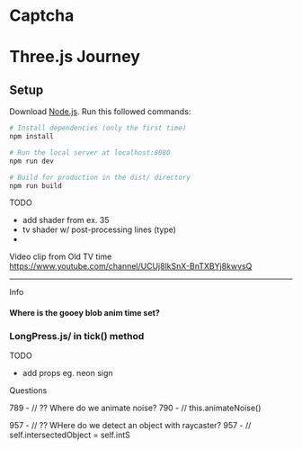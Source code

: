 # Captcha
# Three.js Journey

## Setup
Download [Node.js](https://nodejs.org/en/download/).
Run this followed commands:

``` bash
# Install dependencies (only the first time)
npm install

# Run the local server at localhost:8080
npm run dev

# Build for production in the dist/ directory
npm run build
```

TODO
- add shader from ex. 35
- tv shader w/ post-processing lines (type)
- 

Video clip from Old TV time
https://www.youtube.com/channel/UCUj8lkSnX-BnTXBYj8kwvsQ



- - -  
Info
#### Where is the gooey blob anim time set?
### LongPress.js/ in tick() method




TODO
- add props eg. neon sign




Questions

789 - // ?? Where do we animate noise?
790 - // this.animateNoise()

957 - // ?? WHere do we detect an object with raycaster?
957 - // self.intersectedObject = self.intS

